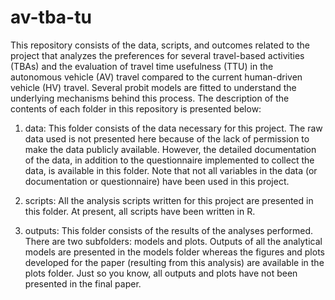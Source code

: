 # av-tba-tu
This repository consists of the data, scripts, and outcomes related to the project that analyzes the preferences for several travel-based activities (TBAs) and the evaluation of travel time usefulness (TTU) in the autonomous vehicle (AV) travel compared to the current human-driven vehicle (HV) travel. Several probit models are fitted to understand the underlying mechanisms behind this process. The description of the contents of each folder in this repository is presented below:

1. data: This folder consists of the data necessary for this project. The raw data used is not presented here because of the lack of permission to make the data publicly available. However, the detailed documentation of the data, in addition to the questionnaire implemented to collect the data, is available in this folder. Note that not all variables in the data (or documentation or questionnaire) have been used in this project.

2. scripts: All the analysis scripts written for this project are presented in this folder. At present, all scripts have been written in R.

3. outputs: This folder consists of the results of the analyses performed. There are two subfolders: models and plots. Outputs of all the analytical models are presented in the models folder whereas the figures and plots developed for the paper (resulting from this analysis) are available in the plots folder. Just so you know, all outputs and plots have not been presented in the final paper. 
